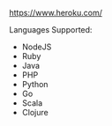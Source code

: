 

https://www.heroku.com/

Languages Supported:
- NodeJS
- Ruby
- Java
- PHP
- Python
- Go
- Scala
- Clojure
